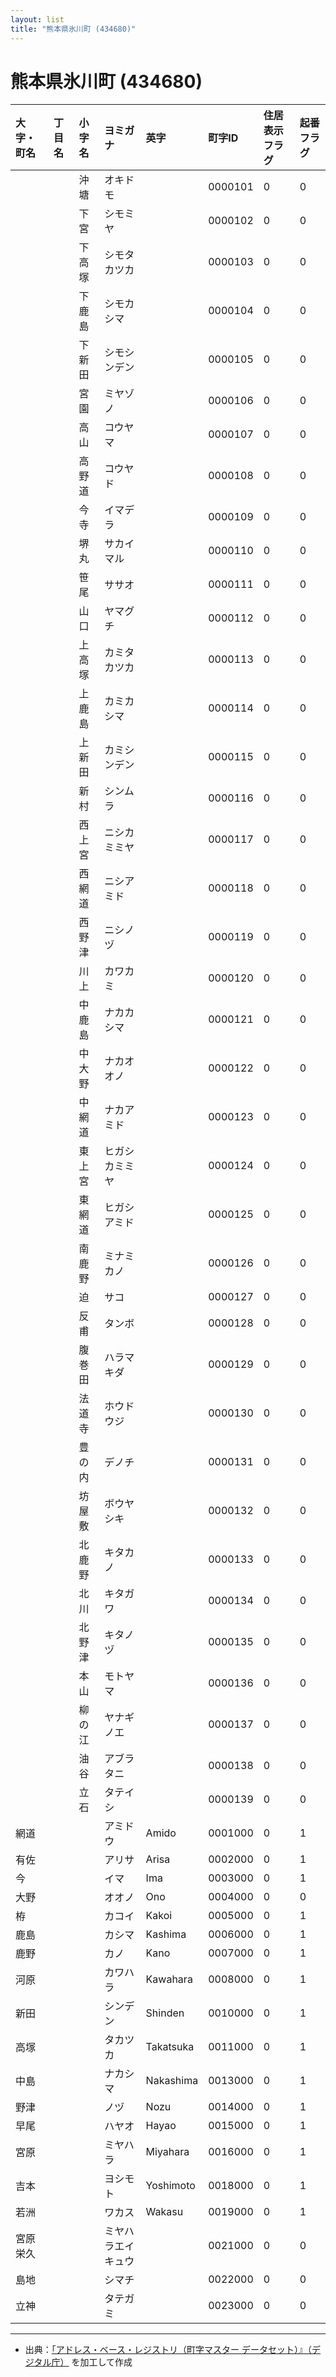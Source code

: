 ```yaml
---
layout: list
title: "熊本県氷川町 (434680)"
---
```


# 熊本県氷川町 (434680)

| 大字・町名 | 丁目名 | 小字名 | ヨミガナ | 英字 | 町字ID | 住居表示フラグ | 起番フラグ |
|:---|:---|:---|:---|:---|:---|:---|:---|
|  |  | 沖塘 | オキドモ |  | 0000101 | 0 | 0 |
|  |  | 下宮 | シモミヤ |  | 0000102 | 0 | 0 |
|  |  | 下高塚 | シモタカツカ |  | 0000103 | 0 | 0 |
|  |  | 下鹿島 | シモカシマ |  | 0000104 | 0 | 0 |
|  |  | 下新田 | シモシンデン |  | 0000105 | 0 | 0 |
|  |  | 宮園 | ミヤゾノ |  | 0000106 | 0 | 0 |
|  |  | 高山 | コウヤマ |  | 0000107 | 0 | 0 |
|  |  | 高野道 | コウヤド |  | 0000108 | 0 | 0 |
|  |  | 今寺 | イマデラ |  | 0000109 | 0 | 0 |
|  |  | 堺丸 | サカイマル |  | 0000110 | 0 | 0 |
|  |  | 笹尾 | ササオ |  | 0000111 | 0 | 0 |
|  |  | 山口 | ヤマグチ |  | 0000112 | 0 | 0 |
|  |  | 上高塚 | カミタカツカ |  | 0000113 | 0 | 0 |
|  |  | 上鹿島 | カミカシマ |  | 0000114 | 0 | 0 |
|  |  | 上新田 | カミシンデン |  | 0000115 | 0 | 0 |
|  |  | 新村 | シンムラ |  | 0000116 | 0 | 0 |
|  |  | 西上宮 | ニシカミミヤ |  | 0000117 | 0 | 0 |
|  |  | 西網道 | ニシアミド |  | 0000118 | 0 | 0 |
|  |  | 西野津 | ニシノヅ |  | 0000119 | 0 | 0 |
|  |  | 川上 | カワカミ |  | 0000120 | 0 | 0 |
|  |  | 中鹿島 | ナカカシマ |  | 0000121 | 0 | 0 |
|  |  | 中大野 | ナカオオノ |  | 0000122 | 0 | 0 |
|  |  | 中網道 | ナカアミド |  | 0000123 | 0 | 0 |
|  |  | 東上宮 | ヒガシカミミヤ |  | 0000124 | 0 | 0 |
|  |  | 東網道 | ヒガシアミド |  | 0000125 | 0 | 0 |
|  |  | 南鹿野 | ミナミカノ |  | 0000126 | 0 | 0 |
|  |  | 迫 | サコ |  | 0000127 | 0 | 0 |
|  |  | 反甫 | タンボ |  | 0000128 | 0 | 0 |
|  |  | 腹巻田 | ハラマキダ |  | 0000129 | 0 | 0 |
|  |  | 法道寺 | ホウドウジ |  | 0000130 | 0 | 0 |
|  |  | 豊の内 | デノチ |  | 0000131 | 0 | 0 |
|  |  | 坊屋敷 | ボウヤシキ |  | 0000132 | 0 | 0 |
|  |  | 北鹿野 | キタカノ |  | 0000133 | 0 | 0 |
|  |  | 北川 | キタガワ |  | 0000134 | 0 | 0 |
|  |  | 北野津 | キタノヅ |  | 0000135 | 0 | 0 |
|  |  | 本山 | モトヤマ |  | 0000136 | 0 | 0 |
|  |  | 柳の江 | ヤナギノエ |  | 0000137 | 0 | 0 |
|  |  | 油谷 | アブラタニ |  | 0000138 | 0 | 0 |
|  |  | 立石 | タテイシ |  | 0000139 | 0 | 0 |
| 網道 |  |  | アミドウ | Amido | 0001000 | 0 | 1 |
| 有佐 |  |  | アリサ | Arisa | 0002000 | 0 | 1 |
| 今 |  |  | イマ | Ima | 0003000 | 0 | 1 |
| 大野 |  |  | オオノ | Ono | 0004000 | 0 | 0 |
| 栫 |  |  | カコイ | Kakoi | 0005000 | 0 | 1 |
| 鹿島 |  |  | カシマ | Kashima | 0006000 | 0 | 1 |
| 鹿野 |  |  | カノ | Kano | 0007000 | 0 | 1 |
| 河原 |  |  | カワハラ | Kawahara | 0008000 | 0 | 1 |
| 新田 |  |  | シンデン | Shinden | 0010000 | 0 | 1 |
| 高塚 |  |  | タカツカ | Takatsuka | 0011000 | 0 | 1 |
| 中島 |  |  | ナカシマ | Nakashima | 0013000 | 0 | 1 |
| 野津 |  |  | ノヅ | Nozu | 0014000 | 0 | 1 |
| 早尾 |  |  | ハヤオ | Hayao | 0015000 | 0 | 1 |
| 宮原 |  |  | ミヤハラ | Miyahara | 0016000 | 0 | 1 |
| 吉本 |  |  | ヨシモト | Yoshimoto | 0018000 | 0 | 1 |
| 若洲 |  |  | ワカス | Wakasu | 0019000 | 0 | 1 |
| 宮原栄久 |  |  | ミヤハラエイキュウ |  | 0021000 | 0 | 0 |
| 島地 |  |  | シマチ |  | 0022000 | 0 | 0 |
| 立神 |  |  | タテガミ |  | 0023000 | 0 | 0 |

---

- 出典：[「アドレス・ベース・レジストリ（町字マスター データセット）』（デジタル庁）](https://www.digital.go.jp/policies/base_registry_address/) を加工して作成
